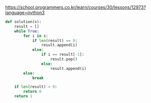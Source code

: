 https://school.programmers.co.kr/learn/courses/30/lessons/12973?language=python3

```python
def solution(s):
    result = []
    while True:
        for i in s:
            if len(result) == 0:
                result.append(i)
            else:
                if i == result[-1]:
                    result.pop()
                else:
                    result.append(i)
        else:
            break

    if len(result) > 0:
        return 0
    return 1
```